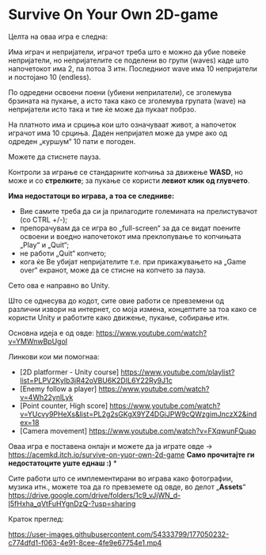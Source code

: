 # Survive On Your Own 2D-game

Целта на оваа игра е следна: 

Има играч и непријатели, играчот треба што е можно да убие повеќе непријатели, но непријателите се поделени во групи (waves) каде што напочетокот има 2, па потоа 3 итн. Последниот wave има 10 непријатели и постојано 10 (endless).

По одредени освоени поени (убиени неприлатели), се зголемува брзината на пукање, а исто така како се зголемува групата (wave) на непријатели исто така и тие ќе може да пукаат побрзо.

На платното има и срциња кои што означуваат живот, а напочеток играчот има 10 срциња.
Даден непријател може да умре ако од одреден „куршум“ 10 пати е погоден.

Можете да стиснете пауза.

Контроли за играње се стандарните копчиња за движење **WASD**, но може и со **стрелките**; за пукање се користи **левиот клик од глувчето**.

**Има недостатоци во играва, а тоа се следниве:**
- Вие самите треба да си ја прилагодите големината на прелистувачот (со CTRL +/-);
- препорачувам да се игра во „full-screen“ за да се видат поените освоени и воедно напочетокот има преклопување то копчињата „Play“ и „Quit“;
- не работи „Quit“ копчето;
- кога ќе Ве убијат непријателите т.е. при прикажувањето на „Game over“ екранот, може да се стисне на копчето за пауза.

Сето ова е направно во Unity.


Што се однесува до кодот, сите овие работи се превземени од различни извори на интернет, со моја измена, концептите за тоа како се користи Unity и работите како движење, пукање, собирање итн. 

Основна идеја е од овде: https://www.youtube.com/watch?v=YMWnwBpUgoI

Линкови кои ми помогнаа:
- [2D platformer - Unity course] 
https://www.youtube.com/playlist?list=PLPV2KyIb3jR42oVBU6K2DIL6Y22Ry9J1c
- [Enemy follow a player] 
https://www.youtube.com/watch?v=4Wh22ynlLyk
- [Point counter, High score]
https://www.youtube.com/watch?v=YUcvy9PHeXs&list=PL2g2sGKgX9YZ4DGiJPW9cQWzgimJnczX2&index=18
- [Camera movement]
https://www.youtube.com/watch?v=FXqwunFQuao


Оваа игра е поставена онлајн и можете да ја играте овде -> https://acemkd.itch.io/survive-on-yuor-own-2d-game 
**Само прочитајте ги недостатоците уште еднаш :)** *

Сите работи што се имплементирани во играва како фотографии, музика итн., можете тоа да го превземете од овде, во делот „**Assets**“
https://drive.google.com/drive/folders/1c9_vJjWN_d-I5fHxha_qVtFuHYgnDzQ-?usp=sharing

Краток преглед:

https://user-images.githubusercontent.com/54333799/177050232-c774dfd1-f063-4e91-8cee-4fe9e67754e1.mp4
